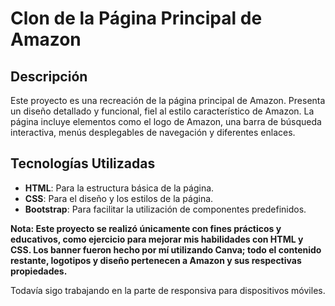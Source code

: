 # Clon de la Página Principal de Amazon

## Descripción

Este proyecto es una recreación de la página principal de Amazon. Presenta un diseño detallado y funcional, fiel al estilo característico de Amazon. La página incluye elementos como el logo de Amazon, una barra de búsqueda interactiva, menús desplegables de navegación y diferentes enlaces.

## Tecnologías Utilizadas

- **HTML**: Para la estructura básica de la página.
- **CSS**: Para el diseño y los estilos de la página.
- **Bootstrap**: Para facilitar la utilización de componentes predefinidos.

**Nota: Este proyecto se realizó únicamente con fines prácticos y educativos, como ejercicio para mejorar mis habilidades con HTML y CSS. Los banner fueron hecho por mí utilizando Canva; todo el contenido restante, logotipos y diseño pertenecen a Amazon y sus respectivas propiedades.**

Todavía sigo trabajando en la parte de responsiva para dispositivos móviles.

